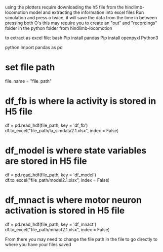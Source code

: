 using the plotters require downloading the h5 file from the hindlimb-locomotion model and extracting the information into excel files
Run simulation and press o twice, it will save the data from the time in between pressing both O's
this may require you to create an "out" and "recordings" folder in the python folder from hindlimb-locomotion

to extract as excel file:
bash
Pip install pandas
Pip install openpyxl
Python3

python
Import pandas as pd
# set file path
file_name = "file_path"

# df_fb is where Ia activity is stored in H5 file
df = pd.read_hdf(file_path, key = 'df_fb')
df.to_excel("file_path/Ia_simdata2.1.xlsx", index = False)

# df_model is where state variables are stored in H5 file
df = pd.read_hdf(file_path, key = 'df_model')
df.to_excel("file_path/model2.1.xlsx", index = False)

# df_mnact is where motor neuron activation is stored in H5 file
df = pd.read_hdf(file_path, key = 'df_mnact')
df.to_excel("file_path/mnact2.1.xlsx", index = False)

From there you may need to change the file path in the file to go directly to where you have your files saved
